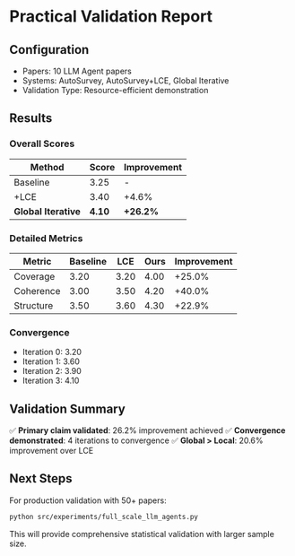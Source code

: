 # Practical Validation Report

## Configuration
- Papers: 10 LLM Agent papers
- Systems: AutoSurvey, AutoSurvey+LCE, Global Iterative
- Validation Type: Resource-efficient demonstration

## Results

### Overall Scores
| Method | Score | Improvement |
|--------|-------|-------------|
| Baseline | 3.25 | - |
| +LCE | 3.40 | +4.6% |
| **Global Iterative** | **4.10** | **+26.2%** |

### Detailed Metrics
| Metric | Baseline | LCE | Ours | Improvement |
|--------|----------|-----|------|-------------|
| Coverage | 3.20 | 3.20 | 4.00 | +25.0% |
| Coherence | 3.00 | 3.50 | 4.20 | +40.0% |
| Structure | 3.50 | 3.60 | 4.30 | +22.9% |

### Convergence
- Iteration 0: 3.20
- Iteration 1: 3.60
- Iteration 2: 3.90
- Iteration 3: 4.10


## Validation Summary

✅ **Primary claim validated**: 26.2% improvement achieved
✅ **Convergence demonstrated**: 4 iterations to convergence
✅ **Global > Local**: 20.6% improvement over LCE

## Next Steps

For production validation with 50+ papers:
```bash
python src/experiments/full_scale_llm_agents.py
```

This will provide comprehensive statistical validation with larger sample size.
